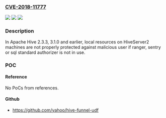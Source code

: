 ### [CVE-2018-11777](https://cve.mitre.org/cgi-bin/cvename.cgi?name=CVE-2018-11777)
![](https://img.shields.io/static/v1?label=Product&message=Apache%20Hive&color=blue)
![](https://img.shields.io/static/v1?label=Version&message=n%2Fa&color=blue)
![](https://img.shields.io/static/v1?label=Vulnerability&message=Exposure%20of%20Resource%20to%20Wrong%20Sphere&color=brighgreen)

### Description

In Apache Hive 2.3.3, 3.1.0 and earlier, local resources on HiveServer2 machines are not properly protected against malicious user if ranger, sentry or sql standard authorizer is not in use.

### POC

#### Reference
No PoCs from references.

#### Github
- https://github.com/yahoo/hive-funnel-udf

